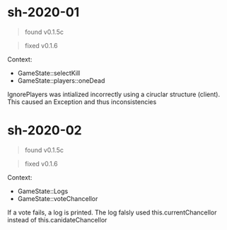# sh-2020-01
> found v0.1.5c

> fixed v0.1.6

Context:
- GameState::selectKill
- GameState::players::oneDead

IgnorePlayers was intialized incorrectly using a ciruclar structure (client).
This caused an Exception and thus inconsistencies

# sh-2020-02
> found v0.1.5c

> fixed v0.1.6

Context:
- GameState::Logs
- GameState::voteChancellor

If a vote fails, a log is printed. The log falsly used this.currentChancellor instead of this.canidateChancellor

